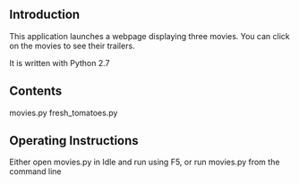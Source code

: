 Introduction
------------
This application launches a webpage displaying three movies. You can click on the movies to see their trailers.

It is written with Python 2.7

Contents
--------

movies.py
fresh_tomatoes.py

Operating Instructions
----------------------
Either open movies.py in Idle and run using F5, or run movies.py from the command line